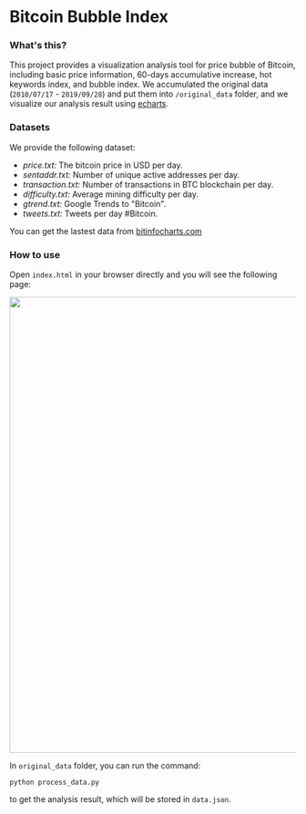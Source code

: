 # Bitcoin Bubble Index

### What's this?

This project provides a visualization analysis tool for price bubble of Bitcoin, including basic price information, 60-days accumulative increase, hot keywords index, and bubble index. We accumulated the original data (`2010/07/17` - `2019/09/28`) and put them into `/original_data` folder, and we visualize our analysis result using [echarts][1].

### Datasets

We provide the following dataset:

 - *price.txt:* The bitcoin price in USD per day. 
 - *sentaddr.txt:* Number of unique active addresses per day. 
 - *transaction.txt:* Number of transactions in BTC blockchain per day. 
 - *difficulty.txt:* Average mining difficulty per day. 
 - *gtrend.txt:* Google Trends to "Bitcoin".
 - *tweets.txt:* Tweets per day #Bitcoin.

You can get the lastest data from [bitinfocharts.com][2]

### How to use

Open `index.html` in your browser directly and you will see the following page:

<img src="https://github.com/aksnzhy/bitcoin-bubble-index/blob/master/index.png" width = "800"/>

In `original_data` folder, you can run the command:

```
python process_data.py
```

to get the analysis result, which will be stored in `data.json`.


  [1]: https://github.com/apache/incubator-echarts
  [2]: https://bitinfocharts.com/comparison/bitcoin-transactions.html